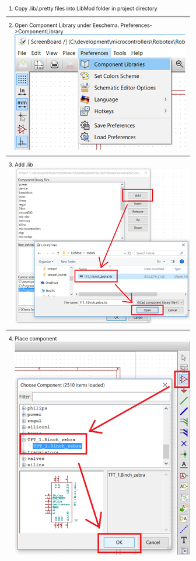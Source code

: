 

1. Copy .lib/.pretty files into LibMod folder in project directory  

---

2. Open Component Library under Eeschema. Preferences->ComponentLibrary  
![open library dialog](https://raw.githubusercontent.com/indrekluuk/Notes/master/KiCad/images/AddLibrary_Eeschema_menu.png)

---

3. Add .lib  
![add .lib](https://raw.githubusercontent.com/indrekluuk/Notes/master/KiCad/images/AddLibrary_Eeschema_libraries.png)

---

4. Place component  
![place component](https://raw.githubusercontent.com/indrekluuk/Notes/master/KiCad/images/AddLibrary_Eeschema_place.png)

